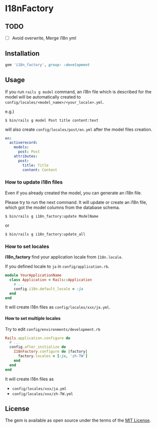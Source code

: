 # I18nFactory

## TODO
* [ ] Avoid overwrite, Merge i18n yml

## Installation

```rb
gem 'i18n_factory', group: :development
```

## Usage

If you run `rails g model` command, an i18n file which is described for the model will be automatically created to `config/locales/<model_name>/<your_locale>.yml`.

e.g.)

```
$ bin/rails g model Post title content:text 
```

will also create `config/locales/post/en.yml` after the model files creation.

```yml
en:
  activerecord:
    models:
      post: Post  
    attributes:
      post:
        title: Title
        content: Content
```

### How to update i18n files

Even if you already created the model, you can generate an i18n file.

Please try to run the next command. It will update or create an i18n file, which got the model columns from the database schema.

```
$ bin/rails g i18n_factory:update ModelName
```
or
```
$ bin/rails g i18n_factory:update_all
```


### How to set locales

**i18n_factory** find your application locale from `I18n.locale`. 

If you defined locale to `ja` in `config/application.rb`.

```rb
module YourApplicationName
  class Application < Rails::Application
    # ...
    config.i18n.default_locale = :ja
  end
end
```

It will create i18n files as `config/locales/xxx/ja.yml`.


#### How to set multiple locales

Try to edit `config/environments/development.rb`
```rb
Rails.application.configure do
  # ...
  config.after_initialize do
    I18nFactory.configure do |factory|
      factory.locales = [:ja, 'zh-TW']
    end
  end
end
```

It will create i18n files as 
* `config/locales/xxx/ja.yml`
* `config/locales/xxx/zh-TW.yml`


## License

The gem is available as open source under the terms of the [MIT License](https://opensource.org/licenses/MIT).
